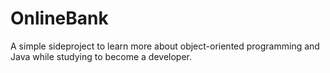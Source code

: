# OnlineBank
A simple sideproject to learn more about object-oriented programming and Java while studying to become a developer.
